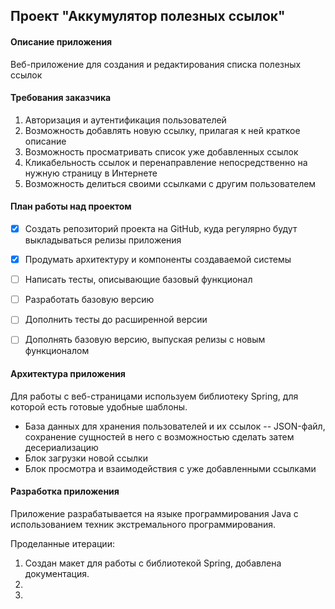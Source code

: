 ## Проект "Аккумулятор полезных ссылок"

#### Описание приложения
Веб-приложение для создания и редактирования списка полезных ссылок

#### Требования заказчика
1. Авторизация и аутентификация пользователей 
2. Возможность добавлять новую ссылку, прилагая к ней краткое описание
3. Возможность просматривать список уже добавленных ссылок
4. Кликабельность ссылок и перенаправление непосредственно на нужную страницу в Интернете
5. Возможность делиться своими ссылками с другим пользователем

#### План работы над проектом
- [x] Создать репозиторий проекта на GitHub, куда регулярно будут выкладываться релизы приложения

- [x] Продумать архитектуру и компоненты создаваемой системы

- [ ] Написать тесты, описывающие базовый функционал

- [ ] Разработать базовую версию

- [ ] Дополнить тесты до расширенной версии

- [ ] Дополнять базовую версию, выпуская релизы с новым функционалом

#### Архитектура приложения
Для работы с веб-страницами используем библиотеку Spring, для которой есть готовые удобные шаблоны.
- База данных для хранения пользователей и их ссылок -- JSON-файл, сохранение сущностей в него с возможностью сделать затем десериализацию
- Блок загрузки новой ссылки
- Блок просмотра и взаимодействия с уже добавленными ссылками

#### Разработка приложения
Приложение разрабатывается на языке программирования Java с использованием техник экстремального программирования.

Проделанные итерации:
1. Создан макет для работы с библиотекой Spring, добавлена документация.
2.
3. 